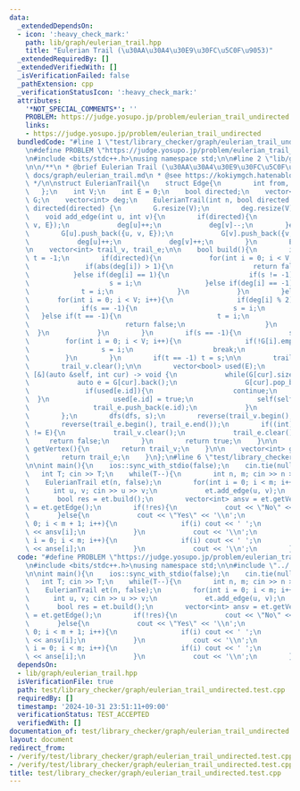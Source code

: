 ```yaml
---
data:
  _extendedDependsOn:
  - icon: ':heavy_check_mark:'
    path: lib/graph/eulerian_trail.hpp
    title: "Eulerian Trail (\u30AA\u30A4\u30E9\u30FC\u5C0F\u9053)"
  _extendedRequiredBy: []
  _extendedVerifiedWith: []
  _isVerificationFailed: false
  _pathExtension: cpp
  _verificationStatusIcon: ':heavy_check_mark:'
  attributes:
    '*NOT_SPECIAL_COMMENTS*': ''
    PROBLEM: https://judge.yosupo.jp/problem/eulerian_trail_undirected
    links:
    - https://judge.yosupo.jp/problem/eulerian_trail_undirected
  bundledCode: "#line 1 \"test/library_checker/graph/eulerian_trail_undirected.test.cpp\"\
    \n#define PROBLEM \"https://judge.yosupo.jp/problem/eulerian_trail_undirected\"\
    \n#include <bits/stdc++.h>\nusing namespace std;\n\n#line 2 \"lib/graph/eulerian_trail.hpp\"\
    \n\n/**\n * @brief Eulerian Trail (\u30AA\u30A4\u30E9\u30FC\u5C0F\u9053)\n * @docs\
    \ docs/graph/eulerian_trail.md\n * @see https://kokiymgch.hatenablog.com/entry/2017/12/07/193238\n\
    \ */\n\nstruct EulerianTrail{\n    struct Edge{\n        int from, to, id;\n \
    \   };\n    int V;\n    int E = 0;\n    bool directed;\n    vector<vector<Edge>>\
    \ G;\n    vector<int> deg;\n    EulerianTrail(int n, bool directed = true) : V(n),\
    \ directed(directed) {\n        G.resize(V);\n        deg.resize(V);\n    }\n\n\
    \    void add_edge(int u, int v){\n        if(directed){\n            G[u].push_back({u,\
    \ v, E});\n            deg[u]++;\n            deg[v]--;\n        }else{\n    \
    \        G[u].push_back({u, v, E});\n            G[v].push_back({v, u, E});\n\
    \            deg[u]++;\n            deg[v]++;\n        }\n        E++;\n    }\n\
    \n    vector<int> trail_v, trail_e;\n\n    bool build(){\n        int s = -1,\
    \ t = -1;\n        if(directed){\n            for(int i = 0; i < V; i++){\n  \
    \              if(abs(deg[i]) > 1){\n                    return false;\n     \
    \           }else if(deg[i] == 1){\n                    if(s != -1) return false;\n\
    \                    s = i;\n                }else if(deg[i] == -1){\n       \
    \             t = i;\n                }\n            }\n        }else{\n     \
    \       for(int i = 0; i < V; i++){\n                if(deg[i] % 2){\n       \
    \             if(s == -1){\n                        s = i;\n                 \
    \   }else if(t == -1){\n                        t = i;\n                    }else{\n\
    \                        return false;\n                    }\n              \
    \  }\n            }\n        }\n        if(s == -1){\n            s = 0;\n   \
    \         for(int i = 0; i < V; i++){\n                if(!G[i].empty()){\n  \
    \                  s = i;\n                    break;\n                }\n   \
    \         }\n        }\n        if(t == -1) t = s;\n\n        trail_e.clear();\n\
    \        trail_v.clear();\n\n        vector<bool> used(E);\n        auto dfs =\
    \ [&](auto &self, int cur) -> void {\n            while(G[cur].size()){\n    \
    \            auto e = G[cur].back();\n                 G[cur].pop_back();\n  \
    \              if(used[e.id]){\n                    continue;\n              \
    \  }\n                used[e.id] = true;\n                self(self, e.to);\n\
    \                trail_e.push_back(e.id);\n            }\n            trail_v.push_back(cur);\n\
    \        };\n        dfs(dfs, s);\n        reverse(trail_v.begin(), trail_v.end());\n\
    \        reverse(trail_e.begin(), trail_e.end());\n        if((int) trail_e.size()\
    \ != E){\n            trail_v.clear();\n            trail_e.clear();\n       \
    \     return false;\n        }\n        return true;\n    }\n\n    vector<int>\
    \ getVertex(){\n        return trail_v;\n    }\n\n    vector<int> getEdge(){\n\
    \        return trail_e;\n    }\n};\n#line 6 \"test/library_checker/graph/eulerian_trail_undirected.test.cpp\"\
    \n\nint main(){\n    ios::sync_with_stdio(false);\n    cin.tie(nullptr);\n\n \
    \   int T; cin >> T;\n    while(T--){\n        int n, m; cin >> n >> m;\n    \
    \    EulerianTrail et(n, false);\n        for(int i = 0; i < m; i++){\n      \
    \      int u, v; cin >> u >> v;\n            et.add_edge(u, v);\n        }\n \
    \       bool res = et.build();\n        vector<int> ansv = et.getVertex(), anse\
    \ = et.getEdge();\n        if(!res){\n            cout << \"No\" << '\\n';\n \
    \       }else{\n            cout << \"Yes\" << '\\n';\n            for(int i =\
    \ 0; i < m + 1; i++){\n                if(i) cout << ' ';\n                cout\
    \ << ansv[i];\n            }\n            cout << '\\n';\n            for(int\
    \ i = 0; i < m; i++){\n                if(i) cout << ' ';\n                cout\
    \ << anse[i];\n            }\n            cout << '\\n';\n        }\n    }\n}\n"
  code: "#define PROBLEM \"https://judge.yosupo.jp/problem/eulerian_trail_undirected\"\
    \n#include <bits/stdc++.h>\nusing namespace std;\n\n#include \"../../../lib/graph/eulerian_trail.hpp\"\
    \n\nint main(){\n    ios::sync_with_stdio(false);\n    cin.tie(nullptr);\n\n \
    \   int T; cin >> T;\n    while(T--){\n        int n, m; cin >> n >> m;\n    \
    \    EulerianTrail et(n, false);\n        for(int i = 0; i < m; i++){\n      \
    \      int u, v; cin >> u >> v;\n            et.add_edge(u, v);\n        }\n \
    \       bool res = et.build();\n        vector<int> ansv = et.getVertex(), anse\
    \ = et.getEdge();\n        if(!res){\n            cout << \"No\" << '\\n';\n \
    \       }else{\n            cout << \"Yes\" << '\\n';\n            for(int i =\
    \ 0; i < m + 1; i++){\n                if(i) cout << ' ';\n                cout\
    \ << ansv[i];\n            }\n            cout << '\\n';\n            for(int\
    \ i = 0; i < m; i++){\n                if(i) cout << ' ';\n                cout\
    \ << anse[i];\n            }\n            cout << '\\n';\n        }\n    }\n}\n"
  dependsOn:
  - lib/graph/eulerian_trail.hpp
  isVerificationFile: true
  path: test/library_checker/graph/eulerian_trail_undirected.test.cpp
  requiredBy: []
  timestamp: '2024-10-31 23:51:11+09:00'
  verificationStatus: TEST_ACCEPTED
  verifiedWith: []
documentation_of: test/library_checker/graph/eulerian_trail_undirected.test.cpp
layout: document
redirect_from:
- /verify/test/library_checker/graph/eulerian_trail_undirected.test.cpp
- /verify/test/library_checker/graph/eulerian_trail_undirected.test.cpp.html
title: test/library_checker/graph/eulerian_trail_undirected.test.cpp
---
```

